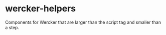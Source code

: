 wercker-helpers
===============
Components for Wercker that are larger than the script tag and smaller than a step.
